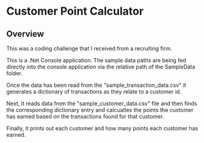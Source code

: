 # Customer Point Calculator

## Overview
This was a coding challenge that I received from a recruiting firm.

This is a .Net Console application. The sample data paths are being fed directly into the console application via the relative path of the SampleData folder.

Once the data has been read from the "sample_transaction_data.csv" it generates a dictionary of transactions as they relate to a customer id.

Next, it reads data from the "sample_customer_data.csv" file and then finds the corresponding dictionary entry and calcualtes the points the customer has earned based on the transactions found for that customer.

Finally, it prints out each customer and how many points each customer has earned.